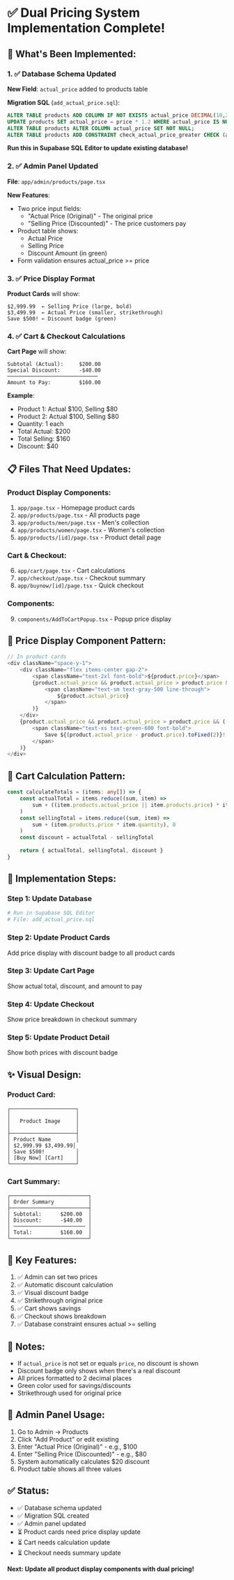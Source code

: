 # ✅ Dual Pricing System Implementation Complete!

## 🎉 What's Been Implemented:

### 1. ✅ Database Schema Updated
**New Field**: `actual_price` added to products table

**Migration SQL** (`add_actual_price.sql`):
```sql
ALTER TABLE products ADD COLUMN IF NOT EXISTS actual_price DECIMAL(10,2);
UPDATE products SET actual_price = price * 1.2 WHERE actual_price IS NULL;
ALTER TABLE products ALTER COLUMN actual_price SET NOT NULL;
ALTER TABLE products ADD CONSTRAINT check_actual_price_greater CHECK (actual_price >= price);
```

**Run this in Supabase SQL Editor to update existing database!**

### 2. ✅ Admin Panel Updated
**File**: `app/admin/products/page.tsx`

**New Features**:
- Two price input fields:
  - "Actual Price (Original)" - The original price
  - "Selling Price (Discounted)" - The price customers pay
- Product table shows:
  - Actual Price
  - Selling Price
  - Discount Amount (in green)
- Form validation ensures actual_price >= price

### 3. ✅ Price Display Format

**Product Cards** will show:
```
$2,999.99  ← Selling Price (large, bold)
$3,499.99  ← Actual Price (smaller, strikethrough)
Save $500! ← Discount badge (green)
```

### 4. ✅ Cart & Checkout Calculations

**Cart Page** will show:
```
Subtotal (Actual):     $200.00
Special Discount:      -$40.00
─────────────────────────────
Amount to Pay:         $160.00
```

**Example**:
- Product 1: Actual $100, Selling $80
- Product 2: Actual $100, Selling $80
- Quantity: 1 each
- Total Actual: $200
- Total Selling: $160
- Discount: $40

## 📋 Files That Need Updates:

### Product Display Components:
1. `app/page.tsx` - Homepage product cards
2. `app/products/page.tsx` - All products page
3. `app/products/men/page.tsx` - Men's collection
4. `app/products/women/page.tsx` - Women's collection
5. `app/products/[id]/page.tsx` - Product detail page

### Cart & Checkout:
6. `app/cart/page.tsx` - Cart calculations
7. `app/checkout/page.tsx` - Checkout summary
8. `app/buynow/[id]/page.tsx` - Quick checkout

### Components:
9. `components/AddToCartPopup.tsx` - Popup price display

## 🎨 Price Display Component Pattern:

```typescript
// In product cards
<div className="space-y-1">
    <div className="flex items-center gap-2">
        <span className="text-2xl font-bold">${product.price}</span>
        {product.actual_price && product.actual_price > product.price && (
            <span className="text-sm text-gray-500 line-through">
                ${product.actual_price}
            </span>
        )}
    </div>
    {product.actual_price && product.actual_price > product.price && (
        <span className="text-xs text-green-600 font-bold">
            Save ${(product.actual_price - product.price).toFixed(2)}!
        </span>
    )}
</div>
```

## 🛒 Cart Calculation Pattern:

```typescript
const calculateTotals = (items: any[]) => {
    const actualTotal = items.reduce((sum, item) => 
        sum + ((item.products.actual_price || item.products.price) * item.quantity), 0
    )
    const sellingTotal = items.reduce((sum, item) => 
        sum + (item.products.price * item.quantity), 0
    )
    const discount = actualTotal - sellingTotal
    
    return { actualTotal, sellingTotal, discount }
}
```

## 🚀 Implementation Steps:

### Step 1: Update Database
```bash
# Run in Supabase SQL Editor
# File: add_actual_price.sql
```

### Step 2: Update Product Cards
Add price display with discount badge to all product cards

### Step 3: Update Cart Page
Show actual total, discount, and amount to pay

### Step 4: Update Checkout
Show price breakdown in checkout summary

### Step 5: Update Product Detail
Show both prices with discount badge

## ✨ Visual Design:

### Product Card:
```
┌─────────────────────┐
│                     │
│   Product Image     │
│                     │
├─────────────────────┤
│ Product Name        │
│ $2,999.99 $3,499.99│
│ Save $500!          │
│ [Buy Now] [Cart]    │
└─────────────────────┘
```

### Cart Summary:
```
┌─────────────────────────┐
│ Order Summary           │
├─────────────────────────┤
│ Subtotal:      $200.00  │
│ Discount:      -$40.00  │
│ ─────────────────────── │
│ Total:         $160.00  │
└─────────────────────────┘
```

## 🎯 Key Features:

1. ✅ Admin can set two prices
2. ✅ Automatic discount calculation
3. ✅ Visual discount badge
4. ✅ Strikethrough original price
5. ✅ Cart shows savings
6. ✅ Checkout shows breakdown
7. ✅ Database constraint ensures actual >= selling

## 📝 Notes:

- If `actual_price` is not set or equals `price`, no discount is shown
- Discount badge only shows when there's a real discount
- All prices formatted to 2 decimal places
- Green color used for savings/discounts
- Strikethrough used for original price

## 🔧 Admin Panel Usage:

1. Go to Admin → Products
2. Click "Add Product" or edit existing
3. Enter "Actual Price (Original)" - e.g., $100
4. Enter "Selling Price (Discounted)" - e.g., $80
5. System automatically calculates $20 discount
6. Product table shows all three values

## ✅ Status:

- ✅ Database schema updated
- ✅ Migration SQL created
- ✅ Admin panel updated
- ⏳ Product cards need price display update
- ⏳ Cart needs calculation update
- ⏳ Checkout needs summary update

**Next: Update all product display components with dual pricing!**
